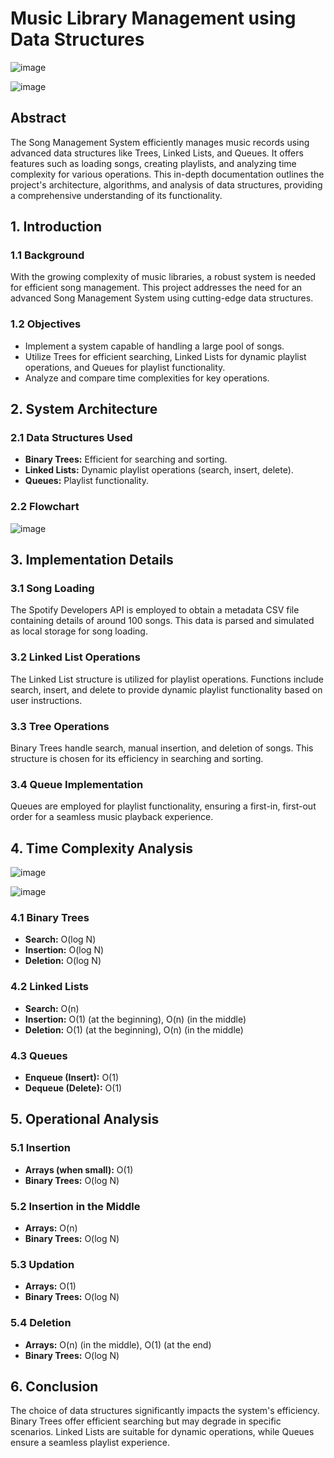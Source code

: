 # Music Library Management using Data Structures 

![image](https://github.com/hrishikeshm12/Music-Management-using-Data-Structures/assets/65590350/d24d5987-6340-4d0b-9607-2c27a23ad78f)


![image](https://github.com/hrishikeshm12/Music-Management-using-Data-Structures/assets/65590350/80028d20-1210-4c64-a25f-6cc8aa40d138)


## Abstract

The Song Management System efficiently manages music records using advanced data structures like Trees, Linked Lists, and Queues. It offers features such as loading songs, creating playlists, and analyzing time complexity for various operations. This in-depth documentation outlines the project's architecture, algorithms, and analysis of data structures, providing a comprehensive understanding of its functionality.

## 1. Introduction

### 1.1 Background

With the growing complexity of music libraries, a robust system is needed for efficient song management. This project addresses the need for an advanced Song Management System using cutting-edge data structures.

### 1.2 Objectives

- Implement a system capable of handling a large pool of songs.
- Utilize Trees for efficient searching, Linked Lists for dynamic playlist operations, and Queues for playlist functionality.
- Analyze and compare time complexities for key operations.

## 2. System Architecture

### 2.1 Data Structures Used

- **Binary Trees:** Efficient for searching and sorting.
- **Linked Lists:** Dynamic playlist operations (search, insert, delete).
- **Queues:** Playlist functionality.

### 2.2 Flowchart

![image](https://github.com/hrishikeshm12/Music-Management-using-Data-Structures/assets/65590350/15a91674-b1c5-4c6c-883d-48ec212f3e30)


## 3. Implementation Details

### 3.1 Song Loading

The Spotify Developers API is employed to obtain a metadata CSV file containing details of around 100 songs. This data is parsed and simulated as local storage for song loading.

### 3.2 Linked List Operations

The Linked List structure is utilized for playlist operations. Functions include search, insert, and delete to provide dynamic playlist functionality based on user instructions.

### 3.3 Tree Operations

Binary Trees handle search, manual insertion, and deletion of songs. This structure is chosen for its efficiency in searching and sorting.

### 3.4 Queue Implementation

Queues are employed for playlist functionality, ensuring a first-in, first-out order for a seamless music playback experience.

## 4. Time Complexity Analysis
![image](https://github.com/hrishikeshm12/Music-Management-using-Data-Structures/assets/65590350/6b0a2c57-0b62-4d97-8959-488ddf887874)

![image](https://github.com/hrishikeshm12/Music-Management-using-Data-Structures/assets/65590350/54d4d753-249c-45ea-893c-da7bd2b5c47c)


### 4.1 Binary Trees

- **Search:** O(log N)
- **Insertion:** O(log N)
- **Deletion:** O(log N)

### 4.2 Linked Lists

- **Search:** O(n)
- **Insertion:** O(1) (at the beginning), O(n) (in the middle)
- **Deletion:** O(1) (at the beginning), O(n) (in the middle)

### 4.3 Queues

- **Enqueue (Insert):** O(1)
- **Dequeue (Delete):** O(1)

## 5. Operational Analysis

### 5.1 Insertion

- **Arrays (when small):** O(1)
- **Binary Trees:** O(log N)

### 5.2 Insertion in the Middle

- **Arrays:** O(n)
- **Binary Trees:** O(log N)

### 5.3 Updation

- **Arrays:** O(1)
- **Binary Trees:** O(log N)

### 5.4 Deletion

- **Arrays:** O(n) (in the middle), O(1) (at the end)
- **Binary Trees:** O(log N)

## 6. Conclusion

The choice of data structures significantly impacts the system's efficiency. Binary Trees offer efficient searching but may degrade in specific scenarios. Linked Lists are suitable for dynamic operations, while Queues ensure a seamless playlist experience.



